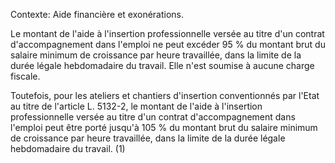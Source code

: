 Contexte: Aide financière et exonérations.

Le montant de l'aide à l'insertion professionnelle versée au titre d'un contrat d'accompagnement dans l'emploi ne peut excéder 95 % du montant brut du salaire minimum de croissance par heure travaillée, dans la limite de la durée légale hebdomadaire du travail. Elle n'est soumise à aucune charge fiscale.

Toutefois, pour les ateliers et chantiers d'insertion conventionnés par l'Etat au titre de l'article L. 5132-2, le montant de l'aide à l'insertion professionnelle versée au titre d'un contrat d'accompagnement dans l'emploi peut être porté jusqu'à 105 % du montant brut du salaire minimum de croissance par heure travaillée, dans la limite de la durée légale hebdomadaire du travail. (1)